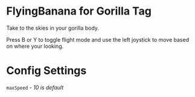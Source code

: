 # FlyingBanana for Gorilla Tag
Take to the skies in your gorilla body. 

Press B or Y to toggle flight mode and use the left joystick to move based on where your looking.

# Config Settings

`maxSpeed` - *10 is default*
